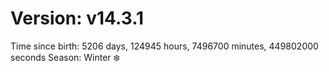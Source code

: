 # Version: v14.3.1
Time since birth: 5206 days, 124945 hours, 7496700 minutes, 449802000 seconds
Season: Winter ❄️
